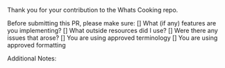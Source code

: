 Thank you for your contribution to the Whats Cooking repo.

Before submitting this PR, please make sure: [] What (if any) features are you implementing? [] What outside resources did I use? [] Were there any issues that arose? [] You are using approved terminology [] You are using approved formatting

Additional Notes:
